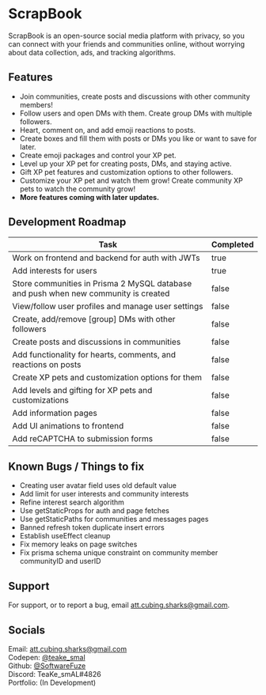 
# ScrapBook

ScrapBook is an open-source social media platform with privacy, so you can connect with your friends and communities online, without worrying about data collection, ads, and tracking algorithms.


## Features

- Join communities, create posts and discussions with other community members!
- Follow users and open DMs with them. Create group DMs with multiple followers.
- Heart, comment on, and add emoji reactions to posts.
- Create boxes and fill them with posts or DMs you like or want to save for later.
- Create emoji packages and control your XP pet.
- Level up your XP pet for creating posts, DMs, and staying active.
- Gift XP pet features and customization options to other followers.
- Customize your XP pet and watch them grow! Create community XP pets to watch the community grow!
- **More features coming with later updates.**


## Development Roadmap

| Task                                                                                | Completed |
|-------------------------------------------------------------------------------------|-----------|
| Work on frontend and backend for auth with JWTs                                     | true      |
| Add interests for users                                                             | true      |
| Store communities in Prisma 2 MySQL database and push when new community is created | false     |
| View/follow user profiles and manage user settings                                  | false     |
| Create, add/remove \[group] DMs with other followers                                | false     |
| Create posts and discussions in communities                                         | false     |
| Add functionality for hearts, comments, and reactions on posts                      | false     |
| Create XP pets and customization options for them                                   | false     |
| Add levels and gifting for XP pets and customizations                               | false     |
| Add information pages                                                               | false     |
| Add UI animations to frontend                                                       | false     |
| Add reCAPTCHA to submission forms                                                   | false     |

## Known Bugs / Things to fix

- Creating user avatar field uses old default value
- Add limit for user interests and community interests
- Refine interest search algorithm
- Use getStaticProps for auth and page fetches
- Use getStaticPaths for communities and messages pages
- Banned refresh token duplicate insert errors
- Establish useEffect cleanup
- Fix memory leaks on page switches
- Fix prisma schema unique constraint on community member communityID and userID

## Support

For support, or to report a bug, email att.cubing.sharks@gmail.com.


## Socials
Email: att.cubing.sharks@gmail.com  
Codepen: [@teake_smal](https://codepen.io/teake_smal)  
Github: [@SoftwareFuze](https://github.com/SoftwareFuze)  
Discord: TeaKe_smAL#4826  
Portfolio: (In Development)   


